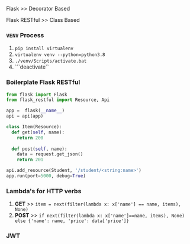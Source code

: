 Flask >> Decorator Based

Flask RESTful >> Class Based

### ```VENV``` Process

1. ```pip install virtualenv```
2. ```virtualenv venv --python=python3.8```
3. ```./venv/Scripts/activate.bat```
4. ```deactivate``

### Boilerplate Flask RESTful

```python
from flask import Flask
from flask_restful import Resource, Api

app =  flask(__name__)
api = api(app)

class Item(Resource):
  def get(self, name):
    return 200
  
  def post(self, name):
    data = request.get_json()
    return 201

api.add_resource(Student, '/student/<string:name>')
app.run(port=5000, debug=True)
```

### Lambda's for HTTP verbs

1. **GET** >> ```item = next(filter(lambda x: x['name'] == name, items), None)```
2. **POST** >> ```if next(filter(lambda x: x['name']==name, items), None) else {'name': name, 'price': data['price']} ```


### JWT


